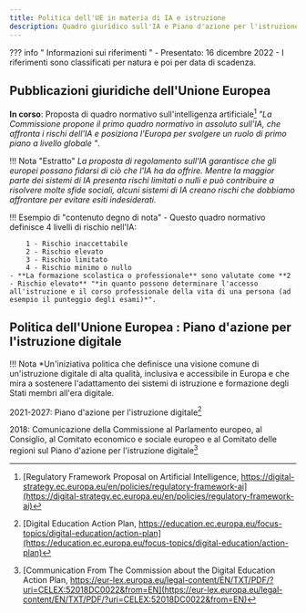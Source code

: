 ```yaml
---
title: Politica dell'UE in materia di IA e istruzione
description: Quadro giuridico sull'IA e Piano d'azione per l'istruzione digitale
---
```

??? info " Informazioni sui riferimenti "
    - Presentato: 16 dicembre 2022
    - I riferimenti sono classificati per natura e poi per data di scadenza.


## Pubblicazioni giuridiche dell'Unione Europea

**In corso**: Proposta di quadro normativo sull'intelligenza artificiale[^framai1]
*"La Commissione propone il primo quadro normativo in assoluto sull'IA, che affronta i rischi dell'IA e posiziona l'Europa per svolgere un ruolo di primo piano a livello globale "*.

!!! Nota "Estratto"
      *La proposta di regolamento sull'IA garantisce che gli europei possano fidarsi di ciò che l'IA ha da offrire. Mentre la maggior parte dei sistemi di IA presenta rischi limitati o nulli e può contribuire a risolvere molte sfide sociali, alcuni sistemi di IA creano rischi che dobbiamo affrontare per evitare esiti indesiderati.*

!!! Esempio di "contenuto degno di nota"
    - Questo quadro normativo definisce 4 livelli di rischio nell'IA:

        1 - Rischio inaccettabile  
        2 - Rischio elevato  
        3 - Rischio limitato  
        4 - Rischio minimo o nullo
    - **La formazione scolastica o professionale** sono valutate come **2 - Rischio elevato** "*in quanto possono determinare l'accesso all'istruzione e il corso professionale della vita di una persona (ad esempio il punteggio degli esami)*".


## Politica dell'Unione Europea : Piano d'azione per l'istruzione digitale

!!! Nota
    *Un'iniziativa politica che definisce una visione comune di un'istruzione digitale di alta qualità, inclusiva e accessibile in Europa e che mira a sostenere l'adattamento dei sistemi di istruzione e formazione degli Stati membri all'era digitale.

2021-2027: Piano d'azione per l'istruzione digitale[^DEAP1]

2018: Comunicazione della Commissione al Parlamento europeo, al Consiglio, al Comitato economico e sociale europeo e al Comitato delle regioni sul Piano d'azione per l'istruzione digitale[^DEAP2]

[^framai1]: [Regulatory Framework Proposal on Artificial Intelligence, https://digital-strategy.ec.europa.eu/en/policies/regulatory-framework-ai](https://digital-strategy.ec.europa.eu/en/policies/regulatory-framework-ai)

[^DEAP1]: [Digital Education Action Plan, https://education.ec.europa.eu/focus-topics/digital-education/action-plan](https://education.ec.europa.eu/focus-topics/digital-education/action-plan)

[^DEAP2]: [Communication From The Commission about the Digital Education Action Plan, https://eur-lex.europa.eu/legal-content/EN/TXT/PDF/?uri=CELEX:52018DC0022&from=EN](https://eur-lex.europa.eu/legal-content/EN/TXT/PDF/?uri=CELEX:52018DC0022&from=EN)
